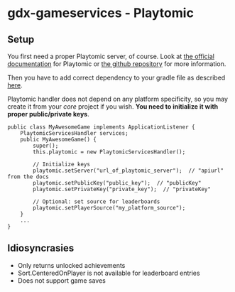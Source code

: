 # gdx-gameservices - Playtomic

## Setup

You first need a proper Playtomic server, of course. Look at [the official documentation](http://playtomic.org/) for Playtomic or [the github repository](https://github.com/playtomic/apiserver) for more information.

Then you have to add correct dependency to your gradle file as described [here](../README.md#setup).

Playtomic handler does not depend on any platform specificity, so you may create it from your _core_ project if you wish. **You need to initialize it with proper public/private keys**.
    
    public class MyAwesomeGame implements ApplicationListener {
        PlaytomicServicesHandler services;
        public MyAwesomeGame() {
            super();
            this.playtomic = new PlaytomicServicesHandler();
            
            // Initialize keys
            playtomic.setServer("url_of_playtomic_server");  // "apiurl" from the docs
            playtomic.setPublicKey("public_key");  // "publicKey"
            playtomic.setPrivateKey("private_key");  // "privateKey"
            
            // Optional: set source for leaderboards
            playtomic.setPlayerSource("my_platform_source");
        }
        ...
    }

## Idiosyncrasies

* Only returns unlocked achievements
* Sort.CenteredOnPlayer is not available for leaderboard entries
* Does not support game saves
